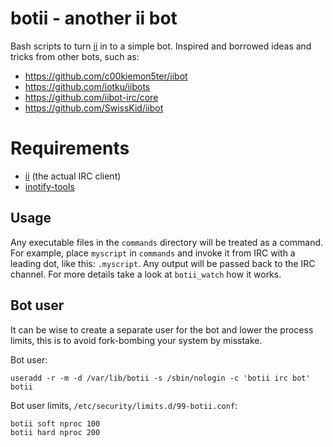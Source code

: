 # botii - another ii bot

Bash scripts to turn [ii](http://tools.suckless.org/ii/) in to a simple bot.
Inspired and borrowed ideas and tricks from other bots, such as:
- https://github.com/c00kiemon5ter/iibot
- https://github.com/iotku/iibots
- https://github.com/iibot-irc/core
- https://github.com/SwissKid/iibot

# Requirements

- [ii](http://tools.suckless.org/ii/) (the actual IRC client)
- [inotify-tools](https://github.com/rvoicilas/inotify-tools)

## Usage

Any executable files in the `commands` directory will be treated as a command.
For example, place `myscript` in `commands` and invoke it from IRC with a
leading dot, like this: `.myscript`.
Any output will be passed back to the IRC channel. For more details take a look
at `botii_watch` how it works.

## Bot user

It can be wise to create a separate user for the bot and lower the process
limits, this is to avoid fork-bombing your system by misstake.

Bot user:
```
useradd -r -m -d /var/lib/botii -s /sbin/nologin -c 'botii irc bot' botii
```

Bot user limits, `/etc/security/limits.d/99-botii.conf`:
```
botii soft nproc 100
botii hard nproc 200
```

